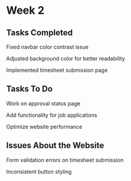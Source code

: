 # Week 2

## Tasks Completed

Fixed navbar color contrast issue

Adjusted background color for better readability

Implemented timesheet submission page

## Tasks To Do

Work on approval status page

Add functionality for job applications

Optimize website performance

## Issues About the Website

Form validation errors on timesheet submission

Inconsistent button styling